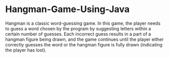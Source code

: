 # Hangman-Game-Using-Java

Hangman is a classic word-guessing game. In this game, the player needs to guess a word chosen by the program by suggesting letters within a certain number of guesses. Each incorrect guess results in a part of a hangman figure being drawn, and the game continues until the player either correctly guesses the word or the hangman figure is fully drawn (indicating the player has lost).
